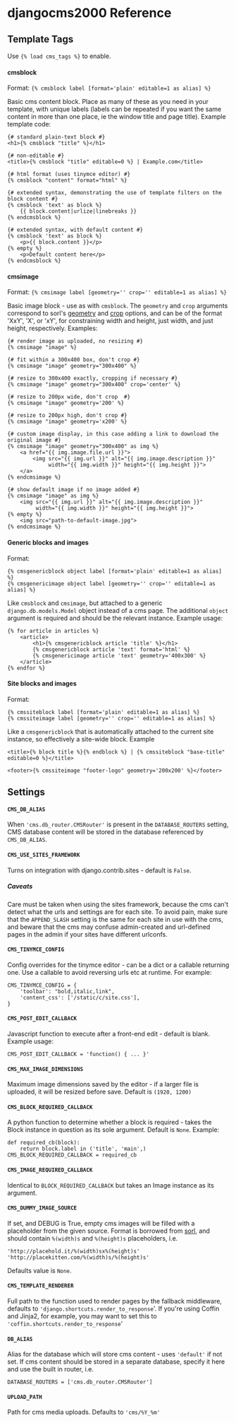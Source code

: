 # djangocms2000 Reference

## Template Tags

Use `{% load cms_tags %}` to enable.


#### cmsblock

Format: `{% cmsblock label [format='plain' editable=1 as alias] %}`

Basic cms content block. Place as many of these as you need in your template, 
with unique labels (labels can be repeated if you want the same content in 
more than one place, ie the window title and page title). Example template code:
    
    {# standard plain-text block #}
    <h1>{% cmsblock "title" %}</h1>
    
    {# non-editable #}
    <title>{% cmsblock "title" editable=0 %} | Example.com</title>
    
    {# html format (uses tinymce editor) #}
    {% cmsblock "content" format="html" %}
    
    {# extended syntax, demonstrating the use of template filters on the block content #}
    {% cmsblock 'text' as block %}
        {{ block.content|urlize|linebreaks }}
    {% endcmsblock %}

    {# extended syntax, with default content #}
    {% cmsblock 'text' as block %}
        <p>{{ block.content }}</p>
    {% empty %}
        <p>Default content here</p>
    {% endcmsblock %}    
    

#### cmsimage

Format: `{% cmsimage label [geometry='' crop='' editable=1 as alias] %}`

Basic image block - use as with `cmsblock`. The `geometry` and `crop` arguments
correspond to sorl's 
[geometry](http://thumbnail.sorl.net/template.html#geometry) and 
[crop](http://thumbnail.sorl.net/template.html#crop) options, and can be of the
format 'XxY', 'X', or 'xY', for constraining width and height, just width, and 
just height, respectively. Examples:

    {# render image as uploaded, no resizing #}
    {% cmsimage "image" %}
    
    {# fit within a 300x400 box, don't crop #}
    {% cmsimage "image" geometry="300x400" %}
    
    {# resize to 300x400 exactly, cropping if necessary #}
    {% cmsimage "image" geometry="300x400" crop='center' %}
    
    {# resize to 200px wide, don't crop  #}
    {% cmsimage "image" geometry='200' %}
    
    {# resize to 200px high, don't crop #}
    {% cmsimage "image" geometry='x200' %}
    
    {# custom image display, in this case adding a link to download the original image #}
    {% cmsimage "image" geometry="300x400" as img %}
        <a href="{{ img.image.file.url }}">
            <img src="{{ img.url }}" alt="{{ img.image.description }}" 
                 width="{{ img.width }}" height="{{ img.height }}">
        </a>
    {% endcmsimage %}
    
    {# show default image if no image added #}
    {% cmsimage "image" as img %}
        <img src="{{ img.url }}" alt="{{ img.image.description }}" 
             width="{{ img.width }}" height="{{ img.height }}">
    {% empty %}
        <img src="path-to-default-image.jpg">
    {% endcmsimage %}
    

#### Generic blocks and images

Format:

    {% cmsgenericblock object label [format='plain' editable=1 as alias] %}
    {% cmsgenericimage object label [geometry='' crop='' editable=1 as alias] %}

Like `cmsblock` and `cmsimage`, but attached to a generic 
`django.db.models.Model` object instead of a cms page. The additional `object` 
argument is required and should be the relevant instance. Example usage:

    {% for article in articles %}
        <article>
            <h1>{% cmsgenericblock article 'title' %}</h1>
            {% cmsgenericblock article 'text' format='html' %}
            {% cmsgenericimage article 'text' geometry='400x300' %}
        </article>
    {% endfor %}


#### Site blocks and images

Format:

    {% cmssiteblock label [format='plain' editable=1 as alias] %}
    {% cmssiteimage label [geometry='' crop='' editable=1 as alias] %}

Like a `cmsgenericblock` that is automatically attached to the current site 
instance, so effectively a site-wide block. Example

    <title>{% block title %}{% endblock %} | {% cmssiteblock "base-title" editable=0 %}</title>
    
    <footer>{% cmssiteimage "footer-logo" geometry='200x200' %}</footer>


## Settings

#### `CMS_DB_ALIAS`

When `'cms.db_router.CMSRouter'` is present in the `DATABASE_ROUTERS` setting,
CMS database content will be stored in the database referenced by 
`CMS_DB_ALIAS`.

#### `CMS_USE_SITES_FRAMEWORK`

Turns on integration with django.contrib.sites - default is `False`.

##### Caveats

Care must be taken when using the sites framework, because the cms can't detect
what the urls and settings are for each site. To avoid pain, make sure that the
`APPEND_SLASH` setting is the same for each site in use with the cms, and 
beware that the cms may confuse admin-created and url-defined pages in the 
admin if your sites have different urlconfs.


#### `CMS_TINYMCE_CONFIG`

Config overrides for the tinymce editor - can be a dict or a callable returning
one. Use a callable to avoid reversing urls etc at runtime. For example:

    CMS_TINYMCE_CONFIG = {
        'toolbar': "bold,italic,link",
        'content_css': ['/static/c/site.css'],
    }


#### `CMS_POST_EDIT_CALLBACK`

Javascript function to execute after a front-end edit - default is blank. 
Example usage:  

    CMS_POST_EDIT_CALLBACK = 'function() { ... }'
    

#### `CMS_MAX_IMAGE_DIMENSIONS`

Maximum image dimensions saved by the editor - if a larger file is uploaded, it 
will be resized before save. Default is `(1920, 1200)`


#### `CMS_BLOCK_REQUIRED_CALLBACK`

A python function to determine whether a block is required - takes the Block 
instance in question as its sole argument. Default is `None`. Example:

    def required_cb(block):
        return block.label in ('title', 'main',)
    CMS_BLOCK_REQUIRED_CALLBACK = required_cb


#### `CMS_IMAGE_REQUIRED_CALLBACK`

Identical to `BLOCK_REQUIRED_CALLBACK` but takes an Image instance as its argument.


#### `CMS_DUMMY_IMAGE_SOURCE`

If set, and DEBUG is True, empty cms images will be filled with a placeholder 
from the given source. Format is borrowed from
[sorl](http://sorl-thumbnail.readthedocs.org/en/latest/reference/settings.html),
and should contain `%(width)s` and `%(height)s` placeholders, i.e.

    'http://placehold.it/%(width)sx%(height)s'
    'http://placekitten.com/%(width)s/%(height)s'

Defaults value is `None`.


#### `CMS_TEMPLATE_RENDERER`

Full path to the function used to render pages by the fallback middleware, 
defaults to `'django.shortcuts.render_to_response`'. If you're using Coffin and
Jinja2, for example, you may want to set this to 
`'coffin.shortcuts.render_to_response`'


#### `DB_ALIAS`

Alias for the database which will store cms content - uses `'default'` if not 
set. If cms content should be stored in a separate database, specify it here 
and use the built in router, i.e.

    DATABASE_ROUTERS = ['cms.db_router.CMSRouter']


#### `UPLOAD_PATH`

Path for cms media uploads. Defaults to `'cms/%Y_%m'`

